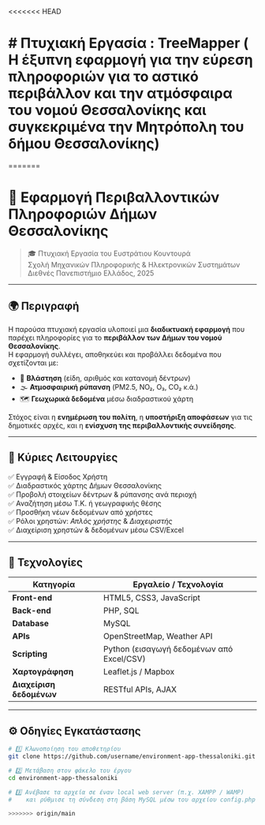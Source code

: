 <<<<<<< HEAD
# #  Πτυχιακή Εργασία : TreeMapper ( Η έξυπνη εφαρμογή για την εύρεση πληροφοριών για το αστικό περιβάλλον και την ατμόσφαιρα του νομού Θεσσαλονίκης και συγκεκριμένα την Μητρόπολη του δήμου Θεσσαλονίκης)  
=======
# 🌿 Εφαρμογή Περιβαλλοντικών Πληροφοριών Δήμων Θεσσαλονίκης

> 🎓 Πτυχιακή Εργασία του Ευστράτιου Κουντουρά  
> Σχολή Μηχανικών Πληροφορικής & Ηλεκτρονικών Συστημάτων  
> Διεθνές Πανεπιστήμιο Ελλάδος, 2025  

---

## 🌍 Περιγραφή

Η παρούσα πτυχιακή εργασία υλοποιεί μια **διαδικτυακή εφαρμογή** που παρέχει πληροφορίες για το **περιβάλλον των Δήμων του νομού Θεσσαλονίκης**.  
Η εφαρμογή συλλέγει, αποθηκεύει και προβάλλει δεδομένα που σχετίζονται με:

- 🌲 **Βλάστηση** (είδη, αριθμός και κατανομή δέντρων)  
- 🌫️ **Ατμοσφαιρική ρύπανση** (PM2.5, NO₂, O₃, CO₂ κ.ά.)  
- 🗺️ **Γεωχωρικά δεδομένα** μέσω διαδραστικού χάρτη  

Στόχος είναι η **ενημέρωση του πολίτη**, η **υποστήριξη αποφάσεων** για τις δημοτικές αρχές, και η **ενίσχυση της περιβαλλοντικής συνείδησης**.

---

## 🧭 Κύριες Λειτουργίες

✅ Εγγραφή & Είσοδος Χρήστη  
✅ Διαδραστικός χάρτης Δήμων Θεσσαλονίκης  
✅ Προβολή στοιχείων δέντρων & ρύπανσης ανά περιοχή  
✅ Αναζήτηση μέσω Τ.Κ. ή γεωγραφικής θέσης  
✅ Προσθήκη νέων δεδομένων από χρήστες  
✅ Ρόλοι χρηστών: *Απλός χρήστης* & *Διαχειριστής*  
✅ Διαχείριση χρηστών & δεδομένων μέσω CSV/Excel  

---

## 🧩 Τεχνολογίες

| Κατηγορία | Εργαλείο / Τεχνολογία |
|------------|------------------------|
| **Front-end** | HTML5, CSS3, JavaScript |
| **Back-end** | PHP, SQL |
| **Database** | MySQL |
| **APIs** | OpenStreetMap, Weather API |
| **Scripting** | Python (εισαγωγή δεδομένων από Excel/CSV) |
| **Χαρτογράφηση** | Leaflet.js / Mapbox |
| **Διαχείριση δεδομένων** | RESTful APIs, AJAX |

---

## ⚙️ Οδηγίες Εγκατάστασης

```bash
# 1️⃣ Κλωνοποίηση του αποθετηρίου
git clone https://github.com/username/environment-app-thessaloniki.git

# 2️⃣ Μετάβαση στον φάκελο του έργου
cd environment-app-thessaloniki

# 3️⃣ Ανέβασε τα αρχεία σε έναν local web server (π.χ. XAMPP / WAMP)
#    και ρύθμισε τη σύνδεση στη βάση MySQL μέσω του αρχείου config.php

>>>>>>> origin/main

